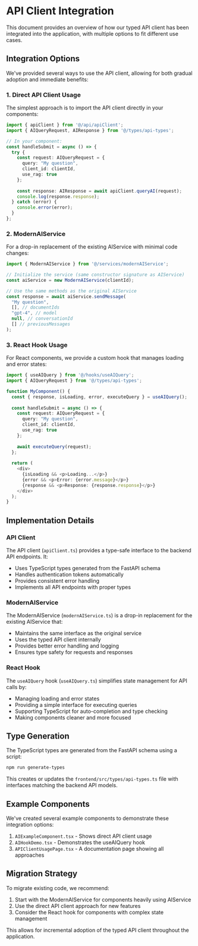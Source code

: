 # API Client Integration

This document provides an overview of how our typed API client has been integrated into the application, with multiple options to fit different use cases.

## Integration Options

We've provided several ways to use the API client, allowing for both gradual adoption and immediate benefits:

### 1. Direct API Client Usage

The simplest approach is to import the API client directly in your components:

```typescript
import { apiClient } from '@/api/apiClient';
import { AIQueryRequest, AIResponse } from '@/types/api-types';

// In your component:
const handleSubmit = async () => {
  try {
    const request: AIQueryRequest = {
      query: "My question",
      client_id: clientId,
      use_rag: true
    };
    
    const response: AIResponse = await apiClient.queryAI(request);
    console.log(response.response);
  } catch (error) {
    console.error(error);
  }
};
```

### 2. ModernAIService

For a drop-in replacement of the existing AIService with minimal code changes:

```typescript
import { ModernAIService } from '@/services/modernAIService';

// Initialize the service (same constructor signature as AIService)
const aiService = new ModernAIService(clientId);

// Use the same methods as the original AIService
const response = await aiService.sendMessage(
  "My question",
  [], // documentIds
  "gpt-4", // model
  null, // conversationId
  [] // previousMessages
);
```

### 3. React Hook Usage

For React components, we provide a custom hook that manages loading and error states:

```typescript
import { useAIQuery } from '@/hooks/useAIQuery';
import { AIQueryRequest } from '@/types/api-types';

function MyComponent() {
  const { response, isLoading, error, executeQuery } = useAIQuery();
  
  const handleSubmit = async () => {
    const request: AIQueryRequest = {
      query: "My question",
      client_id: clientId,
      use_rag: true
    };
    
    await executeQuery(request);
  };
  
  return (
    <div>
      {isLoading && <p>Loading...</p>}
      {error && <p>Error: {error.message}</p>}
      {response && <p>Response: {response.response}</p>}
    </div>
  );
}
```

## Implementation Details

### API Client

The API client (`apiClient.ts`) provides a type-safe interface to the backend API endpoints. It:

- Uses TypeScript types generated from the FastAPI schema
- Handles authentication tokens automatically
- Provides consistent error handling
- Implements all API endpoints with proper types

### ModernAIService

The ModernAIService (`modernAIService.ts`) is a drop-in replacement for the existing AIService that:

- Maintains the same interface as the original service
- Uses the typed API client internally
- Provides better error handling and logging
- Ensures type safety for requests and responses

### React Hook

The `useAIQuery` hook (`useAIQuery.ts`) simplifies state management for API calls by:

- Managing loading and error states
- Providing a simple interface for executing queries
- Supporting TypeScript for auto-completion and type checking
- Making components cleaner and more focused

## Type Generation

The TypeScript types are generated from the FastAPI schema using a script:

```bash
npm run generate-types
```

This creates or updates the `frontend/src/types/api-types.ts` file with interfaces matching the backend API models.

## Example Components

We've created several example components to demonstrate these integration options:

1. `AIExampleComponent.tsx` - Shows direct API client usage
2. `AIHookDemo.tsx` - Demonstrates the useAIQuery hook
3. `APIClientUsagePage.tsx` - A documentation page showing all approaches

## Migration Strategy

To migrate existing code, we recommend:

1. Start with the ModernAIService for components heavily using AIService
2. Use the direct API client approach for new features
3. Consider the React hook for components with complex state management

This allows for incremental adoption of the typed API client throughout the application. 
